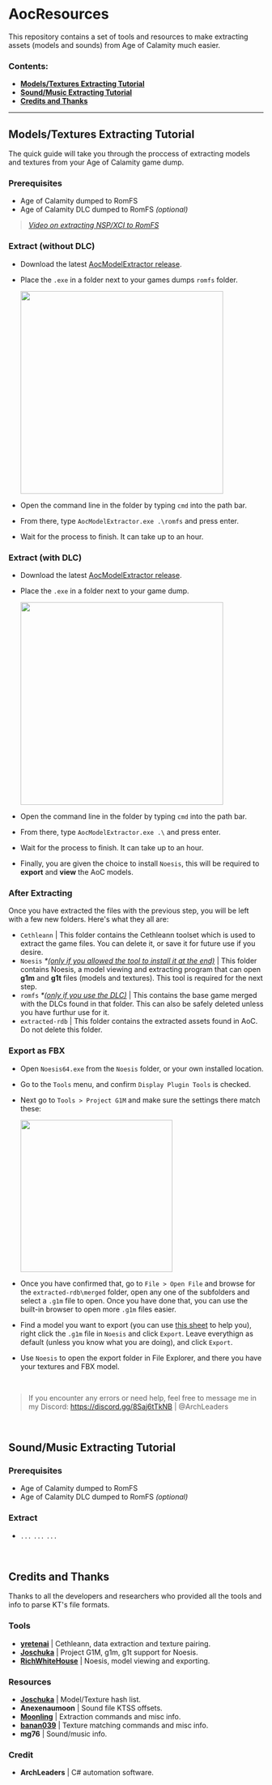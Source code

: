 # AocResources

This repository contains a set of tools and resources to make extracting assets (models and sounds) from Age of Calamity much easier.

### Contents:

- **[Models/Textures Extracting Tutorial](#Models%2FTextures%20Extracting%20Tutorial)**
- **[Sound/Music Extracting Tutorial](#Sound%2FMusic%20Extracting%20Tutorial)**
- **[Credits and Thanks](#Credits%20and%20Thanks)**

---

## Models/Textures Extracting Tutorial

The quick guide will take you through the proccess of extracting models and textures from your Age of Calamity game dump.

### Prerequisites

- Age of Calamity dumped to RomFS
- Age of Calamity DLC dumped to RomFS *(optional)*

> *[Video on extracting NSP/XCI to RomFS](https://www.youtube.com/watch?v=oUq0zecwHjY)*

### Extract (without DLC)

- Download the latest [AocModelExtractor release](./AocModelExtractor/release).
- Place the `.exe` in a folder next to your games dumps `romfs` folder.

  <img width="400" src="https://user-images.githubusercontent.com/80713508/197467463-18328c1b-d713-473f-889e-c361aab73783.png">
- Open the command line in the folder by typing `cmd` into the path bar.
- From there, type `AocModelExtractor.exe .\romfs` and press enter.
- Wait for the process to finish. It can take up to an hour.

### Extract (with DLC)

- Download the latest [AocModelExtractor release](./AocModelExtractor/release).
- Place the `.exe` in a folder next to your game dump.

  <img width="400" src="https://user-images.githubusercontent.com/80713508/197467307-57bd2b3f-811f-48a1-a91a-7fbb57955523.png">
- Open the command line in the folder by typing `cmd` into the path bar.
- From there, type `AocModelExtractor.exe .\` and press enter.
- Wait for the process to finish. It can take up to an hour.
- Finally, you are given the choice to install `Noesis`, this will be required to **export** and **view** the AoC models.

### After Extracting

Once you have extracted the files with the previous step, you will be left with a few new folders. Here's what they all are:

- `Cethleann` | This folder contains the Cethleann toolset which is used to extract the game files. You can delete it, or save it for future use if you desire.
- `Noesis` *\*<u>(only if you allowed the tool to install it at the end)*</u> | This folder contains Noesis, a model viewing and extracting program that can open **g1m** and **g1t** files (models and textures). This tool is required for the next step.
- `romfs` *\*<u>(only if you use the DLC)</u>* | This contains the base game merged with the DLCs found in that folder. This can also be safely deleted unless you have furthur use for it.
- `extracted-rdb` | This folder contains the extracted assets found in AoC. Do not delete this folder.

### Export as FBX

- Open `Noesis64.exe` from the `Noesis` folder, or your own installed location.
- Go to the `Tools` menu, and confirm `Display Plugin Tools` is checked.
- Next go to `Tools > Project G1M` and make sure the settings there match these:

  <img width="300" src="https://user-images.githubusercontent.com/80713508/197473185-319822c0-1ceb-41ba-8136-bd90c7a0d5c9.png">
- Once you have confirmed that, go to `File > Open File` and browse for the `extracted-rdb\merged` folder, open any one of the subfolders and select a `.g1m` file to open. Once you have done that, you can use the built-in browser to open more `.g1m` files easier.
- Find a model you want to export (you can use [this sheet](./FakeNames.yml) to help you), right click the `.g1m` file in `Noesis` and click `Export`. Leave everythign as default (unless you know what you are doing), and click `Export`.
- Use `Noesis` to open the export folder in File Explorer, and there you have your textures and FBX model.

<br>

> If you encounter any errors or need help, feel free to message me in my Discord: https://discord.gg/8Saj6tTkNB | @ArchLeaders

<br>

## Sound/Music Extracting Tutorial

### Prerequisites

- Age of Calamity dumped to RomFS
- Age of Calamity DLC dumped to RomFS *(optional)*

### Extract

- `...` `...` `...`

<br>

## Credits and Thanks

Thanks to all the developers and researchers who provided all the tools and info to parse KT's file formats.

### Tools

- **[yretenai](https://github.com/yretenai)** | Cethleann, data extraction and texture pairing.
- **[Joschuka](https://github.com/Joschuka)** | Project G1M, g1m, g1t support for Noesis.
- **[RichWhiteHouse](https://richwhitehouse.com)** | Noesis, model viewing and exporting.

### Resources

- **[Joschuka](https://github.com/Joschuka)** | Model/Texture hash list.
- **Anexenaumoon** | Sound file KTSS offsets.
- **[Moonling](https://github.com/VelouriasMoon)** | Extraction commands and misc info.
- **[banan039](https://github.com/banan039pl)** | Texture matching commands and misc info.
- **mg76** | Sound/music info.

### Credit

- **ArchLeaders** | C# automation software.